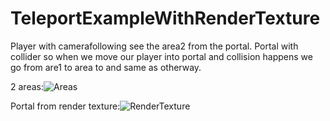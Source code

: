 # TeleportExampleWithRenderTexture
 Player with camerafollowing see the area2 from the portal.
 Portal with collider so when we move our player into portal and collision happens we go from are1 to area to and same as otherway.


2 areas:![Areas](https://user-images.githubusercontent.com/100224103/156047340-79fb403a-693e-40a0-8fc5-6b94a8a11410.PNG)

Portal from render texture:![RenderTexture](https://user-images.githubusercontent.com/100224103/156047344-c59a50fd-a1f2-4620-9efa-a472d8edcbf1.PNG)
